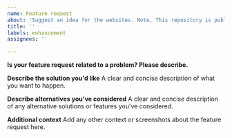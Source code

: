 ```yaml
---
name: Feature request
about: 'Suggest an idea for the websites. Note, This repository is public, content of issues can be viewed outside of the organization.'
title: ''
labels: enhancement
assignees: ''

---
```


**Is your feature request related to a problem? Please describe.**

**Describe the solution you'd like**
A clear and concise description of what you want to happen.

**Describe alternatives you've considered**
A clear and concise description of any alternative solutions or features you've considered.

**Additional context**
Add any other context or screenshots about the feature request here.
